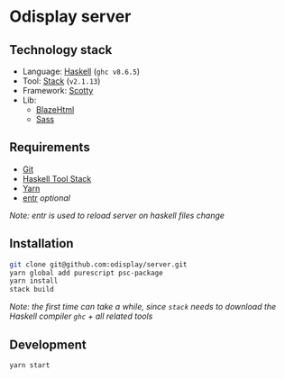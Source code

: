 # Odisplay server

## Technology stack

- Language: [Haskell](https://www.haskell.org) (`ghc v8.6.5`)
- Tool: [Stack](https://docs.haskellstack.org/en/stable/README/) (`v2.1.13`)
- Framework: [Scotty](https://github.com/scotty-web/scotty)
- Lib:
    - [BlazeHtml](https://jaspervdj.be/blaze/)
    - [Sass](https://sass-lang.com)

## Requirements

- [Git](https://git-scm.com)
- [Haskell Tool Stack](https://docs.haskellstack.org/en/stable/README/)
- [Yarn](https://yarnpkg.com/lang/en/)
- [entr](http://eradman.com/entrproject/) *optional*

*Note: entr is used to reload server on haskell files change*

## Installation

```bash
git clone git@github.com:odisplay/server.git
yarn global add purescript psc-package
yarn install
stack build
```

*Note: the first time can take a while, since `stack` needs to download the Haskell compiler `ghc` + all related tools*

## Development

```bash
yarn start
```

